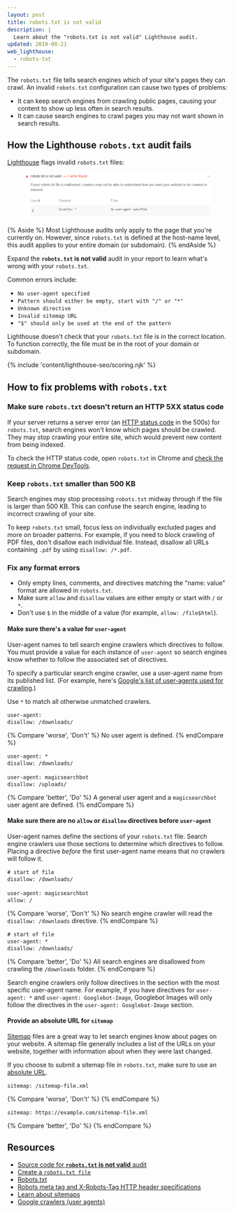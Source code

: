 ```yaml
---
layout: post
title: robots.txt is not valid
description: |
  Learn about the "robots.txt is not valid" Lighthouse audit.
updated: 2019-08-21
web_lighthouse:
  - robots-txt
---
```


The `robots.txt` file tells search engines which of your site's pages they can
crawl. An invalid `robots.txt` configuration can cause two types of problems:

- It can keep search engines from crawling public pages, causing your
  content to show up less often in search results.
- It can cause search engines to crawl pages you may not want shown in search
  results.

## How the Lighthouse `robots.txt` audit fails

[Lighthouse](https://developers.google.com/web/tools/lighthouse/) flags invalid
`robots.txt` files:

<figure class="w-figure">
  <img class="w-screenshot w-screenshot" src="robots-txt.png" alt="Lighthouse audit showing invalid robots.txt">
</figure>

{% Aside %}
Most Lighthouse audits only apply to the page that you're currently on.
However, since `robots.txt` is defined at the host-name level,
this audit applies to your entire domain (or subdomain).
{% endAside %}

Expand the **`robots.txt` is not valid** audit in your report
to learn what's wrong with your `robots.txt`.

Common errors include:

- `No user-agent specified`
- `Pattern should either be empty, start with "/" or "*"`
- `Unknown directive`
- `Invalid sitemap URL`
- `"$" should only be used at the end of the pattern`

Lighthouse doesn't check that your `robots.txt` file is
in the correct location. To function correctly, the file must be in the root of
your domain or subdomain.

{% include 'content/lighthouse-seo/scoring.njk' %}

## How to fix problems with `robots.txt`

### Make sure `robots.txt` doesn't return an HTTP 5XX status code

If your server returns a server error (an [HTTP status code](/http-status-code)
in the 500s) for `robots.txt`, search engines won't know which pages should be
crawled. They may stop crawling your entire site, which would prevent new
content from being indexed.

To check the HTTP status code, open `robots.txt` in Chrome and
[check the request in Chrome DevTools](https://developers.google.com/web/tools/chrome-devtools/network/reference#analyze).

### Keep `robots.txt` smaller than 500 KB

Search engines may stop processing `robots.txt` midway through if the file is
larger than 500 KB. This can confuse the search engine, leading to incorrect
crawling of your site.

To keep `robots.txt` small, focus less on individually excluded pages and more
on broader patterns. For example, if you need to block crawling of PDF files,
don't disallow each individual file. Instead, disallow all URLs containing
`.pdf` by using `disallow: /*.pdf`.

### Fix any format errors

- Only empty lines, comments, and directives matching the "name: value" format are
allowed in `robots.txt`.
- Make sure `allow` and `disallow` values are either empty or start with `/` or `*`.
- Don't use `$` in the middle of a value (for example, `allow: /file$html`).

#### Make sure there's a value for `user-agent`

User-agent names to tell search engine crawlers which directives to follow. You
must provide a value for each instance of `user-agent` so search engines know
whether to follow the associated set of directives.

To specify a particular search engine crawler, use a user-agent name from its
published list. (For example, here's
[Google's list of user-agents used for crawling](https://support.google.com/webmasters/answer/1061943).)

Use `*` to match all otherwise unmatched crawlers.

```text
user-agent:
disallow: /downloads/
```
{% Compare 'worse', 'Don\'t' %}
No user agent is defined.
{% endCompare %}

```text
user-agent: *
disallow: /downloads/

user-agent: magicsearchbot
disallow: /uploads/
```
{% Compare 'better', 'Do' %}
A general user agent and a `magicsearchbot` user agent are defined.
{% endCompare %}

#### Make sure there are no `allow` or `disallow` directives before `user-agent`

User-agent names define the sections of your `robots.txt` file. Search engine
crawlers use those sections to determine which directives to follow. Placing a
directive _before_ the first user-agent name means that no crawlers will follow
it.

```text
# start of file
disallow: /downloads/

user-agent: magicsearchbot
allow: /
```
{% Compare 'worse', 'Don\'t' %}
No search engine crawler will read the `disallow: /downloads` directive.
{% endCompare %}

```text
# start of file
user-agent: *
disallow: /downloads/
```
{% Compare 'better', 'Do' %}
All search engines are disallowed from crawling the `/downloads` folder.
{% endCompare %}

Search engine crawlers only follow directives in the section with the most
specific user-agent name. For example, if you have directives for
`user-agent: *` and  `user-agent: Googlebot-Image`, Googlebot Images will only
follow the directives in the `user-agent: Googlebot-Image` section.

#### Provide an absolute URL for `sitemap`

[Sitemap](https://support.google.com/webmasters/answer/156184) files are a
great way to let search engines know about pages on your website. A sitemap file generally includes a list of
the URLs on your website, together with information about when they were last
changed.

If you choose to submit a sitemap file in `robots.txt`, make sure to
use an [absolute URL](https://tools.ietf.org/html/rfc3986#page-27).

```text
sitemap: /sitemap-file.xml
```
{% Compare 'worse', 'Don\'t' %}
{% endCompare %}

```text
sitemap: https://example.com/sitemap-file.xml
```
{% Compare 'better', 'Do' %}
{% endCompare %}

## Resources

- [Source code for **`robots.txt` is not valid** audit](https://github.com/GoogleChrome/lighthouse/blob/master/lighthouse-core/audits/seo/robots-txt.js)
- [Create a `robots.txt file`](https://support.google.com/webmasters/answer/6062596)
- [Robots.txt](https://moz.com/learn/seo/robotstxt)
- [Robots meta tag and X-Robots-Tag HTTP header specifications](https://developers.google.com/search/reference/robots_meta_tag)
- [Learn about sitemaps](https://support.google.com/webmasters/answer/156184)
- [Google crawlers (user agents)](https://support.google.com/webmasters/answer/1061943)
